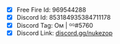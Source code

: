 - [x] Free Fire Id: 969544288
- [x] Discord Id: 853184935384711178
- [x] Discord Tag: Oᴍ | ᴳᴳ#5760
- [x] Discord Link: [discord.gg/nukezop](https://discord.gg/g45Dkx5zQK)
